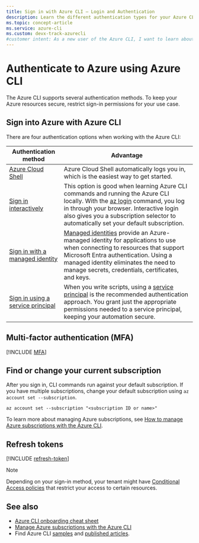 ```yaml
---
title: Sign in with Azure CLI — Login and Authentication
description: Learn the different authentication types for your Azure CLI login — sign in with Azure CLI automatically, locally, or interactively using the az login command.
ms.topic: concept-article
ms.service: azure-cli
ms.custom: devx-track-azurecli
#customer intent: As a new user of the Azure CLI, I want to learn about the different authentication methods I can use to sign into Azure.
---
```


# Authenticate to Azure using Azure CLI

The Azure CLI supports several authentication methods. To keep your Azure resources secure, restrict
sign-in permissions for your use case.

## Sign into Azure with Azure CLI

There are four authentication options when working with the Azure CLI:

|          Authentication method          |                                                                                                                                 Advantage                                                                                                                                 |
| --------------------------------------- | ------------------------------------------------------------------------------------------------------------------------------------------------------------------------------------------------------------------------------------------------------------------------- |
| [Azure Cloud Shell][08]                 | Azure Cloud Shell automatically logs you in, which is the easiest way to get started.                                                                                                                                                                                      |
| [Sign in interactively][01]             | This option is good when learning Azure CLI commands and running the Azure CLI locally. With the [az login][09] command, you log in through your browser. Interactive login also gives you a subscription selector to automatically set your default subscription.        |
| [Sign in with a managed identity][02]   | [Managed identities][12] provide an Azure-managed identity for applications to use when connecting to resources that support Microsoft Entra authentication. Using a managed identity eliminates the need to manage secrets, credentials, certificates, and keys. |
| [Sign in using a service principal][03] | When you write scripts, using a [service principal][10] is the recommended authentication approach. You grant just the appropriate permissions needed to a service principal, keeping your automation secure.                                                             |

## Multi-factor authentication (MFA)

[!INCLUDE [MFA](includes/multifactor-authentication.md)]

## Find or change your current subscription

After you sign in, CLI commands run against your default subscription. If you have multiple
subscriptions, change your default subscription using `az account set --subscription`.

```azurecli-interactive
az account set --subscription "<subscription ID or name>"
```

To learn more about managing Azure subscriptions, see
[How to manage Azure subscriptions with the Azure CLI][05].

## Refresh tokens

[!INCLUDE [refresh-token](includes/refresh-token.md)]

> [!NOTE]
> Depending on your sign-in method, your tenant might have [Conditional Access policies][11] that
> restrict your access to certain resources.

## See also

- [Azure CLI onboarding cheat sheet][04]
- [Manage Azure subscriptions with the Azure CLI][05]
- Find Azure CLI [samples][07] and [published articles][06].

<!-- link references -->

[01]: ./authenticate-azure-cli-interactively.md
[02]: ./authenticate-azure-cli-managed-identity.md
[03]: ./authenticate-azure-cli-service-principal.md
[04]: ./cheat-sheet-onboarding.md
[05]: ./manage-azure-subscriptions-azure-cli.md
[06]: ./reference-docs-index.md
[07]: ./samples-index.md
[08]: /azure/cloud-shell/overview
[09]: /cli/azure/reference-index#az-login
[10]: /entra/identity-platform/app-objects-and-service-principals
[11]: /entra/identity/conditional-access/overview
[12]: /entra/identity/managed-identities-azure-resources/overview
